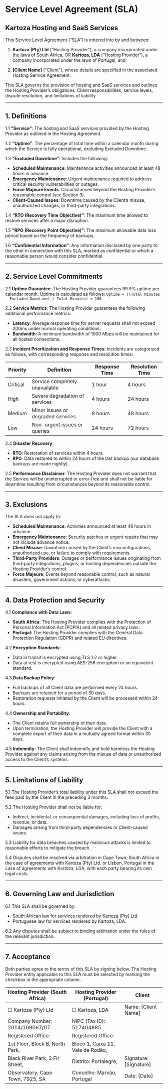 # Service Level Agreement (SLA)

## Kartoza Hosting and SaaS Services

This Service Level Agreement (“SLA”) is entered into by and between:

1. **Kartoza (Pty) Ltd** (“Hosting Provider”), a company incorporated under the
   laws of South Africa, OR
   **Kartoza, LDA** (“Hosting Provider”), a company incorporated under the laws
   of Portugal, and

2. **[Client Name]** (“Client”), whose details are specified in the associated
   Hosting Service Agreement.

This SLA governs the provision of hosting and SaaS services and outlines the
Hosting Provider’s obligations, Client responsibilities, service levels,
dispute resolution, and limitations of liability.

---

## 1. Definitions

1.1 **“Service”**: The hosting and SaaS services provided by the Hosting
Provider as outlined in the Hosting Agreement.

1.2 **“Uptime”**: The percentage of total time within a calendar month during
which the Service is fully operational, excluding Excluded Downtime.

1.3 **“Excluded Downtime”**: Includes the following:

- **Scheduled Maintenance**: Maintenance activities announced at least 48 hours
  in advance.
- **Emergency Maintenance**: Urgent maintenance required to address critical
  security vulnerabilities or outages.
- **Force Majeure Events**: Circumstances beyond the Hosting Provider’s
  reasonable control (see Section 3).
- **Client-Caused Issues**: Downtime caused by the Client’s misuse,
  unauthorized changes, or third-party integrations.

1.4 **“RTO (Recovery Time Objective)”**: The maximum time allowed to restore
services after a major disruption.

1.5 **“RPO (Recovery Point Objective)”**: The maximum allowable data loss
period based on the frequency of backups.

1.6 **“Confidential Information”**: Any information disclosed by one party to
the other in connection with this SLA, marked as confidential or which a
reasonable person would consider confidential.

---

## 2. Service Level Commitments

2.1 **Uptime Guarantee**:
The Hosting Provider guarantees 99.9% uptime per calendar month. Uptime is
calculated as follows:
`Uptime = ((Total Minutes - Excluded Downtime) / Total Minutes) × 100`

2.2 **Service Metrics**:
The Hosting Provider guarantees the following additional performance metrics:

- **Latency**: Average response time for server requests shall not exceed 200ms
  under normal operating conditions.
- **Bandwidth**: A minimum bandwidth of 1000 Mbps will be maintained for all
  hosted connections.

2.3 **Incident Prioritization and Response Times**:
Incidents are categorized as follows, with corresponding response and
resolution times:

| **Priority** | **Definition**                    | **Response Time** | **Resolution Time** |
|--------------|-----------------------------------|-------------------|---------------------|
| Critical     | Service completely unavailable    | 1 hour            | 4 hours             |
| High         | Severe degradation of services    | 4 hours           | 24 hours            |
| Medium       | Minor issues or degraded services | 8 hours           | 48 hours            |
| Low          | Non-urgent issues or queries      | 24 hours          | 72 hours            |

2.4 **Disaster Recovery**:

- **RTO**: Restoration of services within 4 hours.
- **RPO**: Data restored to within 24 hours of the last backup (our database
  backups are made nightly).

2.5 **Performance Disclaimer**:
The Hosting Provider does not warrant that the Service will be uninterrupted or
error-free and shall not be liable for downtime resulting from circumstances
beyond its reasonable control.

---

## 3. Exclusions

The SLA does not apply to:

- **Scheduled Maintenance**: Activities announced at least 48 hours in advance.
- **Emergency Maintenance**: Security patches or urgent repairs that may not
  include advance notice.
- **Client Misuse**: Downtime caused by the Client’s misconfigurations,
  unauthorized use, or failure to comply with requirements.
- **Third-Party Providers**: Outages or performance issues originating from
  third-party integrations, plugins, or hosting dependencies outside the
  Hosting Provider’s control.
- **Force Majeure**: Events beyond reasonable control, such as natural
  disasters, government actions, or cyberattacks.

---

## 4. Data Protection and Security

4.1 **Compliance with Data Laws**:

- **South Africa**: The Hosting Provider complies with the Protection of
  Personal Information Act (POPIA) and all related privacy laws.
- **Portugal**: The Hosting Provider complies with the General Data Protection
  Regulation (GDPR) and related EU directives.

4.2 **Encryption Standards**:

- Data in transit is encrypted using TLS 1.2 or higher.
- Data at rest is encrypted using AES-256 encryption or an equivalent standard.

4.3 **Data Backup Policy**:

- Full backups of all Client data are performed every 24 hours.
- Backups are retained for a period of 30 days.
- Restoration requests initiated by the Client will be processed within 24
  hours.

4.4 **Ownership and Portability**:

- The Client retains full ownership of their data.
- Upon termination, the Hosting Provider will provide the Client with a
  complete export of their data in a mutually agreed format within 30 days.

4.5 **Indemnity**:
The Client shall indemnify and hold harmless the Hosting Provider against any
claims arising from the misuse of data or unauthorized access to the Client’s
systems.

---

## 5. Limitations of Liability

5.1 The Hosting Provider’s total liability under this SLA shall not exceed the
fees paid by the Client in the preceding 3 months.

5.2 The Hosting Provider shall not be liable for:

- Indirect, incidental, or consequential damages, including loss of profits,
  revenue, or data.
- Damages arising from third-party dependencies or Client-caused issues.

5.3 Liability for data breaches caused by malicious attacks is limited to
reasonable efforts to mitigate the breach.

5.4 Disputes shall be resolved via arbitration in Cape Town, South Africa in
the case of agreements with Kartoza (Pty) Ltd. or Lisbon, Portugal in the case
of agreements with Kartoza, LDA, with each party bearing its own legal costs.

---

## 6. Governing Law and Jurisdiction

6.1 This SLA shall be governed by:

- South African law for services rendered by Kartoza (Pty) Ltd.
- Portuguese law for services rendered by Kartoza, LDA.

6.2 Any disputes shall be subject to binding arbitration under the rules of the
relevant jurisdiction.

---

## 7. Acceptance

Both parties agree to the terms of this SLA by signing below. The Hosting
Provider entity applicable to this SLA must be selected by marking the checkbox
in the appropriate column.

| Hosting Provider (South Africa)  | Hosting Provider (Portugal)       | Client                 |
|----------------------------------|-----------------------------------|------------------------|
| ☐ Kartoza (Pty) Ltd              | ☐ Kartoza, LDA                    | Name: [Client Name]    |
| Company Number: 2014/109067/07   | NIPC (Tax ID): 517404885          |                        |
| Registered Office:               | Registered Office:                |                        |
| 1st Floor, Block B, North Park,  | Bloco 1, Caixa 11, Vale de Rodão, |                        |
| Black River Park, 2 Fir Street,  | Distrito: Portalegre,             | Signature: [Signature] |
| Observatory, Cape Town, 7925, SA | Concelho: Marvão, Portugal        | Date: [Date]           |